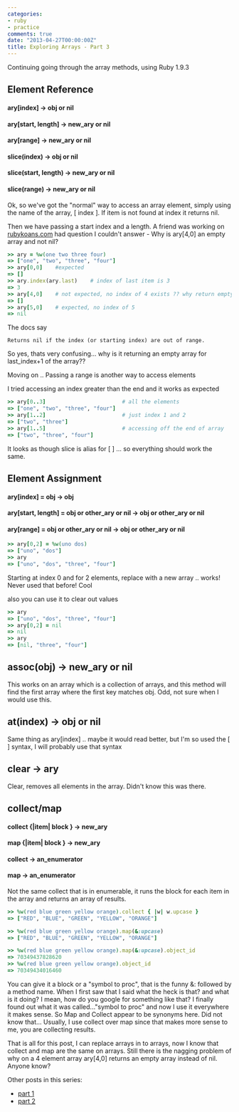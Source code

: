 ```yaml
---
categories:
- ruby
- practice
comments: true
date: "2013-04-27T00:00:00Z"
title: Exploring Arrays - Part 3
---
```


Continuing going through the array methods, using Ruby 1.9.3

## Element Reference

#### ary[index] → obj or nil
#### ary[start, length] → new_ary or nil
#### ary[range] → new_ary or nil
#### slice(index) → obj or nil
#### slice(start, length) → new_ary or nil
#### slice(range) → new_ary or nil

Ok, so we've got the "normal" way to access an array element, simply using the name of the array, [ index ]. If item is not found at index it returns nil. 

Then we have  passing a start index and a length. A friend was working on [rubykoans.com](http://rubykoans.com) had  question I couldn't answer - Why is ary[4,0] an empty array and not nil?

``` ruby
>> ary = %w(one two three four)
=> ["one", "two", "three", "four"]
>> ary[0,0]    #expected
=> []
>> ary.index(ary.last)    # index of last item is 3
=> 3
>> ary[4,0]    # not expected, no index of 4 exists ?? why return empty array 
=> []
>> ary[5,0]    # expected, no index of 5
=> nil
```

The docs say

```
Returns nil if the index (or starting index) are out of range.
```

So yes, thats very confusing... why is it returning an empty array for last_index+1 of the array??

Moving on .. Passing a range is another way to access elements

I tried accessing an index greater than the end and it works as expected
``` ruby
>> ary[0..3]                        # all the elements
=> ["one", "two", "three", "four"]
>> ary[1..2]                        # just index 1 and 2
=> ["two", "three"]
>> ary[1..5]                        # accessing off the end of array
=> ["two", "three", "four"]
```

It looks as though slice is alias for [ ] ... so everything should work the same.

## Element Assignment

#### ary[index] = obj → obj 
#### ary[start, length] = obj or other_ary or nil → obj or other_ary or nil
#### ary[range] = obj or other_ary or nil → obj or other_ary or nil

``` ruby
>> ary[0,2] = %w(uno dos)
=> ["uno", "dos"]
>> ary
=> ["uno", "dos", "three", "four"]
```

Starting at index 0 and for 2 elements, replace with a new array .. works! Never used that before! Cool

also you can use it to clear out values

``` ruby
>> ary
=> ["uno", "dos", "three", "four"]
>> ary[0,2] = nil
=> nil
>> ary
=> [nil, "three", "four"]
```

## assoc(obj) → new_ary or nil

This works on an array which is a collection of arrays, and this method will find the first array where the first key matches obj. Odd, not sure when I would use this.

## at(index) → obj or nil

Same thing as  ary[index] .. maybe it would read better, but I'm so used the  [ ] syntax, I will probably use that syntax

## clear → ary

Clear, removes all elements in the array. Didn't know this was there.

## collect/map
#### collect {|item| block } → new_ary 
#### map {|item| block } → new_ary
#### collect → an_enumerator
#### map → an_enumerator

Not the same collect that is in enumerable, it runs the block for each item in the array and returns an array of results.

``` ruby
>> %w(red blue green yellow orange).collect { |w| w.upcase }
=> ["RED", "BLUE", "GREEN", "YELLOW", "ORANGE"]

>> %w(red blue green yellow orange).map(&:upcase)
=> ["RED", "BLUE", "GREEN", "YELLOW", "ORANGE"]

>> %w(red blue green yellow orange).map(&:upcase).object_id
=> 70349437828620
>> %w(red blue green yellow orange).object_id
=> 70349434016460
```

You can give it a block or a "symbol to proc", that is the funny &: followed by a method name. When I first saw that I said what the heck is that? and what is it doing? I mean, how do you google for something like that? I finally found out what it was called..."symbol to proc" and now I use it everywhere it makes sense. So Map and Collect appear to be synonyms here. Did not know that... Usually, I use collect over map since that makes more sense to me, you are collecting results. 


That is all for this post, I can replace arrays in to arrays, now I know that collect and map are the same on arrays. Still there is the nagging problem of why on a 4 element array ary[4,0] returns an empty array instead of nil. Anyone know? 
 
Other posts in this series:

* [part 1](/2013/02/23/exploring-arrays-part-1)
* [part 2](/2013/03/11/exploring-arrays-part-2)

